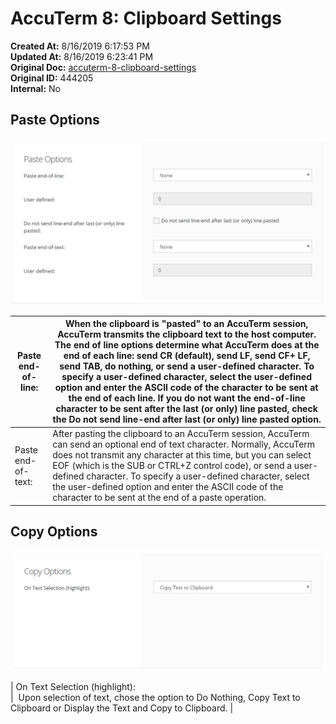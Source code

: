 # AccuTerm 8: Clipboard Settings

**Created At:** 8/16/2019 6:17:53 PM  
**Updated At:** 8/16/2019 6:23:41 PM  
**Original Doc:** [accuterm-8-clipboard-settings](https://docs.zumasys.com/accuterm/accuterm-8-clipboard-settings)  
**Original ID:** 444205  
**Internal:** No  




## Paste Options

![accuterm-8-clipboard-settings: 1565979499582-1565979499582](./1565979499582-1565979499582.png)


| Paste end-of-line: | When the clipboard is "pasted" to an AccuTerm session, AccuTerm transmits the clipboard text to the host computer. The end of line options determine what AccuTerm does at the end of each line: send CR (default), send LF, send CF+ LF, send TAB, do nothing, or send a user-defined character. To specify a user-defined character, select the user-defined option and enter the ASCII code of the character to be sent at the end of each line. If you do not want the end-of-line character to be sent after the last (or only) line pasted, check the Do not send line-end after last (or only) line pasted option.<br> |
| --- | --- |
| Paste end-of-text: | After pasting the clipboard to an AccuTerm session, AccuTerm can send an optional end of text character. Normally, AccuTerm does not transmit any character at this time, but you can select EOF (which is the SUB or CTRL+Z control code), or send a user-defined character. To specify a user-defined character, select the user-defined option and enter the ASCII code of the character to be sent at the end of a paste operation.<br> |


## Copy Options

![accuterm-8-clipboard-settings: 1565979528816-1565979528816](./1565979528816-1565979528816.png)


| On Text Selection (highlight): <br> |  Upon selection of text, chose the option to Do Nothing, Copy Text to Clipboard or Display the Text and Copy to Clipboard. |


